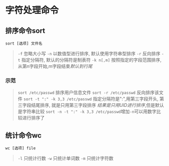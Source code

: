 # 字符处理命令


##  排序命令sort
 `sort [选项] 文件名`
> `-f`    忽略大小写
> `-n`    以数值型进行排序, 默认使用字符串型排序
>`-r`    反向排序
>`-t`    指定分隔符, 默认的分隔符是制表符
> `-k n[,m]`    按照指定的字段范围排序, 从第n字段开始,m字段结束*默认到行尾*

### 示范

>`sort /etc/passwd` 排序用户信息文件
>`sort -r /etc/passwd` 反向排序该文件
>`sort -t ":" -k 3,3 /etc/passwd` 指定分隔符是":",用第三字段开头, 第三字段结尾排序, 就是只用第三字段排序
*结果是只用UID进行排序*,但是默认是字符串比较
`sort -n -t ":" -k 3,3 /etc/passwd`增加`-n`可以用数字比较进行排序了

## 统计命令wc

`wc [选项] file`
> `-l`   只统计行数
> `-w`    只统计单词数
> `-m`    只统计字符数


